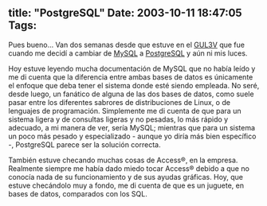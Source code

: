 title: "PostgreSQL"
Date: 2003-10-11 18:47:05
Tags: 
---
<p>Pues bueno&#8230; Van dos semanas desde que estuve en el <a href="http://web.archive.org/web/20031017200540/http://congreso.gulev.org.mx/">GUL3V</a> que fue cuando me decidí a cambiar de <a href="http://web.archive.org/web/20031017200540/http://www.mysql.com/">MySQL</a> a <a href="http://web.archive.org/web/20031017200540/http://www.postgresql.org/">PostgreSQL</a> y aún ni mis luces.</p>

<p>Hoy estuve leyendo mucha documentación de MySQL que no había leído y me di cuenta que la diferencia entre ambas bases de datos es únicamente el enfoque que deba tener el sistema donde esté siendo empleada. No seré, desde luego, un fanático de alguna de las dos bases de datos, como suele pasar entre los diferentes sabrores de distribuciones de Linux, o de lenguajes de programación. Simplemente me di cuenta de que para un sistema ligera y de consultas ligeras y no pesadas, lo más rápido y adecuado, a mi manera de ver, sería MySQL; mientras que para un sistema un poco más pesado y especializado - aunque yo diría más bien específico -, PostgreSQL parece ser la solución correcta.</p>

<p>También estuve checando muchas cosas de Access®, en la empresa. Realmente siempre me había dado miedo tocar Access® debido a que no conocía nada de su funcionamiento y de sus ayudas gráficas. Hoy, que estuve checándolo muy a fondo, me di cuenta de que es un juguete, en bases de datos, comparados con los SQL.</p>
